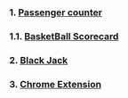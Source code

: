 ### 1. [Passenger counter](https://counterapp-six.vercel.app/)
### 1.1. [BasketBall Scorecard](https://scorecard-ten.vercel.app/)
### 2. [Black Jack](https://blackjack-two.vercel.app/)
### 3. [Chrome Extension](https://savelinks.vercel.app/)
